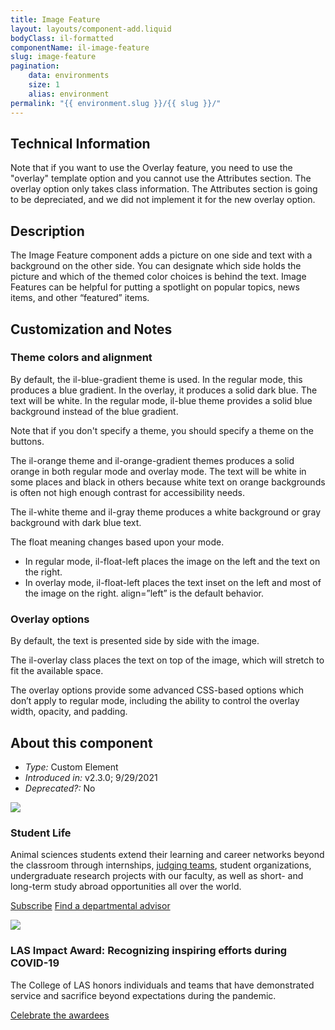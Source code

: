 ```yaml
---
title: Image Feature
layout: layouts/component-add.liquid
bodyClass: il-formatted
componentName: il-image-feature
slug: image-feature
pagination:
    data: environments
    size: 1
    alias: environment
permalink: "{{ environment.slug }}/{{ slug }}/"
---
```

## Technical Information

Note that if you want to use the Overlay feature, you need to use the "overlay" template option and you cannot use the Attributes section. The overlay option only takes class information. The Attributes section is going to be depreciated, and we did not implement it for the new overlay option. 

## Description 
 The Image Feature component adds a picture on one side and text with a background on the other side. You can designate which side holds the picture and which of the themed color choices is behind the text. Image Features can be helpful for putting a spotlight on popular topics, news items, and other “featured” items.

## Customization and Notes

### Theme colors and alignment
By default, the il-blue-gradient theme is used. In the regular mode, this produces a blue gradient. In the overlay, it produces a solid dark blue. The text will be white. In the regular mode, il-blue theme provides a solid blue background instead of the blue gradient.

Note that if you don't specify a theme, you should specify a theme on the buttons. 

The il-orange theme and il-orange-gradient themes produces a solid orange in both regular mode and overlay mode. The text will be white in some places and black in others because white text on orange backgrounds is often not high enough contrast for accessibility needs.

The il-white theme and il-gray theme produces a white background or gray background with dark blue text.

The float meaning changes based upon your mode.
* In regular mode, il-float-left places the image on the left and the text on the right.
* In overlay mode, il-float-left places the text inset on the left and most of the image on the right. 
align=”left” is the default behavior. 

### Overlay options
By default, the text is presented side by side with the image.

The il-overlay class places the text on top of the image, which will stretch to fit the available space.

The overlay options provide some advanced CSS-based options which don’t apply to regular mode, including the ability to control the overlay width, opacity, and padding. 

## About this component 
* *Type:* Custom Element 
* *Introduced in:* v2.3.0; 9/29/2021 
* *Deprecated?:* No 

<div class="template-information" data-name="default">
<img slot="image" src="https://picsum.photos/1920/800">
<h3>Student Life</h3>
<p>Animal sciences students extend their learning and career networks beyond
the classroom through internships, <a href="#">judging teams</a>, student organizations, undergraduate research
projects with our faculty, as well as short- and long-term study abroad opportunities all over the world. </p>

<a href="#" class="il-button">Subscribe</a>
<a href="#" class="il-button">Find a departmental advisor</a>
</div>

<div class="template-information" data-name="overlay">
<img slot="image" src="https://picsum.photos/1920/800">
<h3>LAS Impact Award: Recognizing inspiring efforts during COVID-19</h3>
<p>The College of LAS honors individuals and teams that have demonstrated service and sacrifice beyond expectations during the pandemic.</p>
<p><a href="#" class="il-button">Celebrate the awardees</a></p>
</div>

